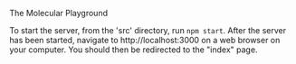 The Molecular Playground

To start the server, from the 'src' directory, run `npm start`.
After the server has been started, navigate to http://localhost:3000 on a web browser on your computer. You should then be redirected to the "index" page.
